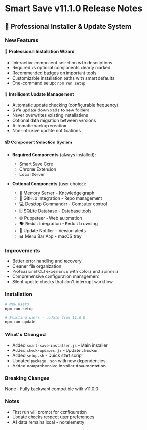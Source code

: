 # Smart Save v11.1.0 Release Notes

## 🎉 Professional Installer & Update System

### New Features

#### 🚀 Professional Installation Wizard
- Interactive component selection with descriptions
- Required vs optional components clearly marked  
- Recommended badges on important tools
- Customizable installation paths with smart defaults
- One-command setup: `npm run setup`

#### 🔄 Intelligent Update Management
- Automatic update checking (configurable frequency)
- Safe update downloads to new folders
- Never overwrites existing installations
- Optional data migration between versions
- Automatic backup creation
- Non-intrusive update notifications

#### 📦 Component Selection System
- **Required Components** (always installed):
  - Smart Save Core
  - Chrome Extension
  - Local Server
  
- **Optional Components** (user choice):
  - 🧠 Memory Server - Knowledge graph
  - 🐙 GitHub Integration - Repo management
  - 💻 Desktop Commander - Computer control
  - 🗄️ SQLite Database - Database tools
  - 🌐 Puppeteer - Web automation
  - 🗣️ Reddit Integration - Reddit browsing
  - 🔔 Update Notifier - Version alerts
  - 📊 Menu Bar App - macOS tray

### Improvements
- Better error handling and recovery
- Cleaner file organization
- Professional CLI experience with colors and spinners
- Comprehensive configuration management
- Silent update checks that don't interrupt workflow

### Installation
```bash
# New users
npm run setup

# Existing users - update from 11.0.0
npm run update
```

### What's Changed
- Added `smart-save-installer.js` - Main installer
- Added `check-updates.js` - Update checker
- Added `setup.sh` - Quick start script
- Updated `package.json` with new dependencies
- Added comprehensive installer documentation

### Breaking Changes
None - Fully backward compatible with v11.0.0

### Notes
- First run will prompt for configuration
- Update checks respect user preferences
- All data remains local - no telemetry

